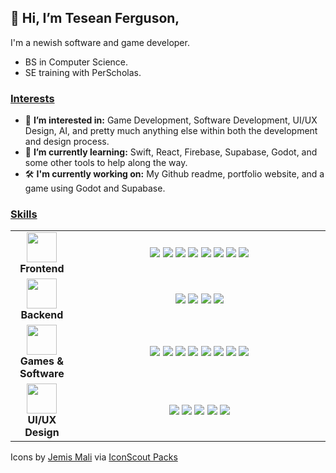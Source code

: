 ## 👋 Hi, I’m Tesean Ferguson,

I'm a newish software and game developer.

- BS in Computer Science.
- SE training with PerScholas.

### <ins>Interests</ins>
- 👀 **I’m interested in:** Game Development, Software Development, UI/UX Design, AI, and pretty much anything else within both the development and design process.
- 🌱 **I’m currently learning:** Swift, React, Firebase, Supabase, Godot, and some other tools to help along the way.
- 🛠️ **I'm currently working on:** My Github readme, portfolio website, and a game using Godot and Supabase. 

### <ins align="center">Skills</ins>
<table align="center">
  <tr>
    <td width="20%" align="center">
      <img src="https://cdn.iconscout.com/icon/free/png-512/free-window-code-coding-development-css-html-javascript-2-4217.png?f=webp&w=256" width="48px" height="48px" />
      <div><b>Frontend</b></div>
    </td>
    <td align="center"> <!-- Frontend -->
      <!-- [![My Skills](https://skillicons.dev/icons?i=js,html,css,wasm)](https://skillicons.dev) -->
      <img src="https://img.shields.io/badge/HTML-E34F26?style=for-the-badge&logo=html5&logoColor=white" />
      <img src="https://img.shields.io/badge/CSS-1572B6?style=for-the-badge&logo=css3&logoColor=white" />
      <img src="https://img.shields.io/badge/JavaScript-F7DF1E?style=for-the-badge&logo=javascript&logoColor=black" />
      <img src="https://img.shields.io/badge/TypeScript-3178C6?style=for-the-badge&logo=typescript&logoColor=black" />
      <img src="https://img.shields.io/badge/Node.js-43853D?style=for-the-badge&logo=node.js&logoColor=white" />
      <img src="https://img.shields.io/badge/React-20232A?style=for-the-badge&logo=react&logoColor=white" />
      <img src="https://img.shields.io/badge/Bootstrap-563D7C?style=for-the-badge&logo=bootstrap&logoColor=white" />
      <img src="https://img.shields.io/badge/Swift-F05138?style=for-the-badge&logo=swift&logoColor=black" />
    </td>
  </tr>
  <tr>
    <td width="20%" align="center">
      <img src="https://cdn.iconscout.com/icon/free/png-512/free-database-server-hosting-rack-data-hardware-info-1-4205.png?f=webp&w=256" width="48px" height="48px" />
      <div><b>Backend</b></div>
    </td>
    <td align="center"> <!-- Backend -->
      <img src="https://img.shields.io/badge/Express.js-404D59?style=for-the-badge&logo=express&logoColor=white" />
      <img src="https://img.shields.io/badge/MongoDB-4EA94B?style=for-the-badge&logo=mongodb&logoColor=white" />
      <img src="https://img.shields.io/badge/Firebase-DD2C00?style=for-the-badge&logo=firebase&logoColor=white" />
      <img src="https://img.shields.io/badge/Supabase-3FCF8E?style=for-the-badge&logo=supabase&logoColor=white" />
    </td>
  </tr>
  <tr><!-- Game -->
    <td width="20%" align="center">
      <img src="https://cdn.iconscout.com/icon/free/png-512/free-setting-window-gear-preferences-repair-tool-support-1-4222.png?f=webp&w=256" width="48px" height="48px" />
      <div><b>Games & Software</b></div>
    </td>
    <td align="center">
      <img src="https://img.shields.io/badge/C%2B%2B-00599C?style=for-the-badge&logo=c%2B%2B&logoColor=white" />
      <img src="https://img.shields.io/badge/C%23-239120?style=for-the-badge&logo=c-sharp&logoColor=white" />
      <img src="https://img.shields.io/badge/Lua-2C2D72?style=for-the-badge&logo=lua&logoColor=white" />
      <img src="https://img.shields.io/badge/Java-ED8B00?style=for-the-badge&logo=openjdk&logoColor=white" />
      <img src="https://img.shields.io/badge/Unity-100000?style=for-the-badge&logo=unity&logoColor=white" />
      <img src="https://img.shields.io/badge/Unreal-0E1128?style=for-the-badge&logo=unrealengine&logoColor=white" />
      <img src="https://img.shields.io/badge/Godot-478CBF?style=for-the-badge&logo=godotengine&logoColor=white" />
      <img src="https://img.shields.io/badge/GameMaker-0E1128?style=for-the-badge&logo=gamemaker&logoColor=white" />
    </td>
  </tr>
  <tr><!-- Design -->
    <td width="20%" align="center">
      <img src="https://cdn.iconscout.com/icon/free/png-512/free-scale-measure-pen-pencile-design-shape-1-4176.png?f=webp&w=256" width="48px" height="48px" />
      <div><b>UI/UX Design</b></div>
    </td>
    <td align="center">
      <img src="https://img.shields.io/badge/Figma-F24E1E?style=for-the-badge&logo=figma&logoColor=white" />
      <img src="https://img.shields.io/badge/gimp-5C5543?style=for-the-badge&logo=gimp&logoColor=white" />
      <img src="https://img.shields.io/badge/Krita-203759?style=for-the-badge&logo=krita&logoColor=white" />
      <img src="https://img.shields.io/badge/Inkscape-000000?style=for-the-badge&logo=Inkscape&logoColor=white" />
      <img src="https://img.shields.io/badge/Adobe_Creative_Cloud-DA1F26?style=for-the-badge&logo=adobecreativecloud&logoColor=white" />
    </td>
  </tr>
</table>

<!-- <img src="https://img.shields.io/badge/name-color?style=for-the-badge&logo=icon&logoColor=white" /> -->

Icons by [Jemis Mali](https://iconscout.com/contributors/jemismali/icons) via [IconScout Packs](https://iconscout.com/contributors/jemismali/icons/shadow)

<!--- 💞️ I’m looking to collaborate on ... --->
<!--- - 📫 How to reach me ... use my email. --->

<!---
TotalRaMpAgE981/TotalRaMpAgE981 is a ✨ special ✨ repository because its `README.md` (this file) appears on your GitHub profile.
You can click the Preview link to take a look at your changes.
--->
